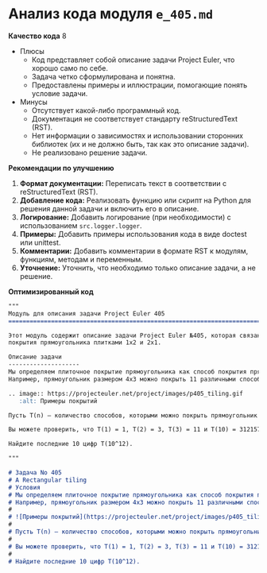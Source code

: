 # Анализ кода модуля `e_405.md`

**Качество кода**
8
-  Плюсы
    - Код представляет собой описание задачи Project Euler, что хорошо само по себе.
    - Задача четко сформулирована и понятна.
    - Предоставлены примеры и иллюстрации, помогающие понять условие задачи.
-  Минусы
    - Отсутствует какой-либо программный код.
    - Документация не соответствует стандарту reStructuredText (RST).
    - Нет информации о зависимостях и использовании сторонних библиотек (их и не должно быть, так как это описание задачи).
    - Не реализовано решение задачи.

**Рекомендации по улучшению**

1.  **Формат документации:** Переписать текст в соответствии с reStructuredText (RST).
2.  **Добавление кода:** Реализовать функцию или скрипт на Python для решения данной задачи и включить его в описание.
3.  **Логирование:** Добавить логирование (при необходимости) с использованием `src.logger.logger`.
4.  **Примеры:** Добавить примеры использования кода в виде doctest или unittest.
5. **Комментарии:** Добавить комментарии в формате RST к модулям, функциям, методам и переменным.
6. **Уточнение:** Уточнить, что необходимо только описание задачи, а не решение.

**Оптимизированный код**

```markdown
"""
Модуль для описания задачи Project Euler 405
=========================================================================================

Этот модуль содержит описание задачи Project Euler №405, которая связана с количеством способов
покрытия прямоугольника плитками 1x2 и 2x1.

Описание задачи
--------------------
Мы определяем плиточное покрытие прямоугольника как способ покрытия прямоугольника плитками размера 1x2 и 2x1.
Например, прямоугольник размером 4x3 можно покрыть 11 различными способами. Вот несколько примеров:

.. image:: https://projecteuler.net/project/images/p405_tiling.gif
   :alt: Примеры покрытий

Пусть T(n) — количество способов, которыми можно покрыть прямоугольник размером 2n x n.

Вы можете проверить, что T(1) = 1, T(2) = 3, T(3) = 11 и T(10) = 312157.

Найдите последние 10 цифр T(10^12).

"""

# Задача No 405
# A Rectangular tiling
# Условия
# Мы определяем плиточное покрытие прямоугольника как способ покрытия прямоугольника плитками размера 1x2 и 2x1.
# Например, прямоугольник размером 4x3 можно покрыть 11 различными способами. Вот несколько примеров:
#
# ![Примеры покрытий](https://projecteuler.net/project/images/p405_tiling.gif)
#
# Пусть T(n) — количество способов, которыми можно покрыть прямоугольник размером 2n x n.
#
# Вы можете проверить, что T(1) = 1, T(2) = 3, T(3) = 11 и T(10) = 312157.
#
# Найдите последние 10 цифр T(10^12).
```
